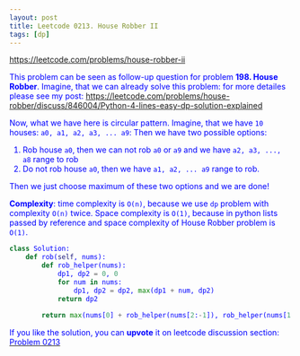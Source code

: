 ```yaml
---
layout: post
title: Leetcode 0213. House Robber II
tags: [dp]
---
```


<a href="https://leetcode.com/problems/house-robber-ii"> <font color = blue>https://leetcode.com/problems/house-robber-ii

This problem can be seen as follow-up question for problem **198. House Robber**. Imagine, that we can already solve this problem: for more detailes please see my post:
https://leetcode.com/problems/house-robber/discuss/846004/Python-4-lines-easy-dp-solution-explained

Now, what we have here is circular pattern. Imagine, that we have `10` houses: `a0, a1, a2, a3, ... a9`: Then we have two possible options:
1. Rob house `a0`, then we can not rob `a0` or `a9` and we have `a2, a3, ..., a8` range to rob
2. Do not rob house `a0`, then we have `a1, a2, ... a9` range to rob.

Then we just choose maximum of these two options and we are done!

**Complexity**: time complexity is `O(n)`, because we use `dp` problem with complexity `O(n)` twice. Space complexity is `O(1)`, because in python lists passed by reference and space complexity of House Robber problem is `O(1)`.

```python
class Solution:
    def rob(self, nums):
        def rob_helper(nums):
            dp1, dp2 = 0, 0
            for num in nums:
                dp1, dp2 = dp2, max(dp1 + num, dp2)          
            return dp2
    
        return max(nums[0] + rob_helper(nums[2:-1]), rob_helper(nums[1:]))
 ```

If you like the solution, you can **upvote** it on leetcode discussion section:<a href="https://leetcode.com/problems/house-robber-ii/discuss/893957/python-just-use-house-robber-twice"> <font color = blue>Problem 0213

